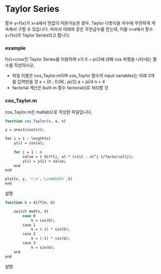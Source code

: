 # Taylor Series
 
 함수 y=f(x)가 x=a에서 한없이 미분가능한 경우, Taylor 다항식을 차수에 무관하게 계속해서 구할 수 있습니다. 따라서 아래와 같은 무한급수를 얻는데, 이를 x=a에서 함수 y=f(x)의 Taylor Series라고 합니다.



### example
f(x)=cosx인 Taylor Series를 이용하여 x가 0 ~ pi/2에 대해 cos 파형을 나타내는 함수를 작성하시오.

  - 파일 이름은 cos_Taylor.m이며 cos_Taylor 함수의 input variables는 아래 3개를 입력받을 것
x = [0 ; 0.06 ; pi/2]
a = pi/4
n = 4 
  - factorial 계산은 built-in 함수 factorial()로 처리할 것



### cos_Taylor.m
cos_Taylor.m은 matlab으로 작성한 파일입니다.



```sh
function cos_Taylor(x, a, n)

y = ones(size(x));

for i = 1 : length(x)
    y(i) = cos(a);
    
    for j = 1 : n
        value = ( diff(j, a) * (x(i) - a)^j )/factorial(j);
        y(i) = y(i) + value;
    end
end

plot(x, y, 'r:o','LineWidth',5)
end
```

설명


```sh
function k = diff(n, b)

    switch mod(n, 4)
        case 0
            k = cos(b);
        case 1
            k = (-1) * sin(b);
        case 2
            k = (-1) * cos(b);
        case 3 
            k = sin(b);
    end
end
```
설명


[//]: # (These are reference links used in the body of this note and get stripped out when the markdown processor does its job. There is no need to format nicely because it shouldn't be seen. Thanks SO - http://stackoverflow.com/questions/4823468/store-comments-in-markdown-syntax)


   [dill]: <https://github.com/joemccann/dillinger>
   [git-repo-url]: <https://github.com/joemccann/dillinger.git>
   [john gruber]: <http://daringfireball.net>
   [df1]: <http://daringfireball.net/projects/markdown/>
   [markdown-it]: <https://github.com/markdown-it/markdown-it>
   [Ace Editor]: <http://ace.ajax.org>
   [node.js]: <http://nodejs.org>
   [Twitter Bootstrap]: <http://twitter.github.com/bootstrap/>
   [jQuery]: <http://jquery.com>
   [@tjholowaychuk]: <http://twitter.com/tjholowaychuk>
   [express]: <http://expressjs.com>
   [AngularJS]: <http://angularjs.org>
   [Gulp]: <http://gulpjs.com>

   [PlDb]: <https://github.com/joemccann/dillinger/tree/master/plugins/dropbox/README.md>
   [PlGh]: <https://github.com/joemccann/dillinger/tree/master/plugins/github/README.md>
   [PlGd]: <https://github.com/joemccann/dillinger/tree/master/plugins/googledrive/README.md>
   [PlOd]: <https://github.com/joemccann/dillinger/tree/master/plugins/onedrive/README.md>
   [PlMe]: <https://github.com/joemccann/dillinger/tree/master/plugins/medium/README.md>
   [PlGa]: <https://github.com/RahulHP/dillinger/blob/master/plugins/googleanalytics/README.md>
